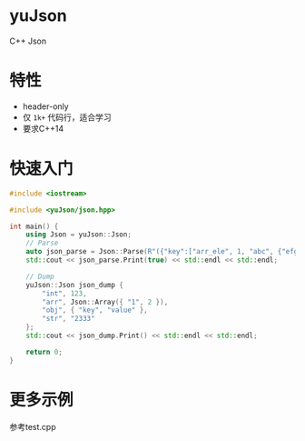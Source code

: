 # yuJson
C++ Json

# 特性
- header-only
- 仅 `1k+` 代码行，适合学习
- 要求C++14

# 快速入门
``` C++
#include <iostream>

#include <yuJson/json.hpp>

int main() {
    using Json = yuJson::Json;
	// Parse
	auto json_parse = Json::Parse(R"({"key":["arr_ele", 1, "abc", {"efg":"string", "emmm":true}]})");
	std::cout << json_parse.Print(true) << std::endl << std::endl;

	// Dump
	yuJson::Json json_dump { 
		"int", 123, 
		"arr", Json::Array({ "1", 2 }),
		"obj", { "key", "value" },
		"str", "2333" 
	};
	std::cout << json_dump.Print() << std::endl << std::endl;

	return 0;
}
```

# 更多示例
参考test.cpp